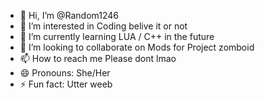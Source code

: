 - 👋 Hi, I’m @Random1246
- 👀 I’m interested in Coding belive it or not
- 🌱 I’m currently learning LUA / C++ in the future
- 💞️ I’m looking to collaborate on Mods for Project zomboid
- 📫 How to reach me Please dont lmao
- 😄 Pronouns: She/Her
- ⚡ Fun fact: Utter weeb 

<!---
Random1246/Random1246 is a ✨ special ✨ repository because its `README.md` (this file) appears on your GitHub profile.
You can click the Preview link to take a look at your changes.
--->
